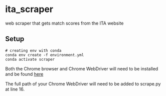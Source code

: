 # ita_scraper
web scraper that gets match scores from the ITA website

## Setup

```
# creating env with conda
conda env create -f environment.yml
conda activate scraper
```

Both the Chrome browser and Chrome WebDriver will need to be installed and be found
[here](https://googlechromelabs.github.io/chrome-for-testing/)

The full path of your Chrome WebDriver will need to be added to scrape.py at line 16.